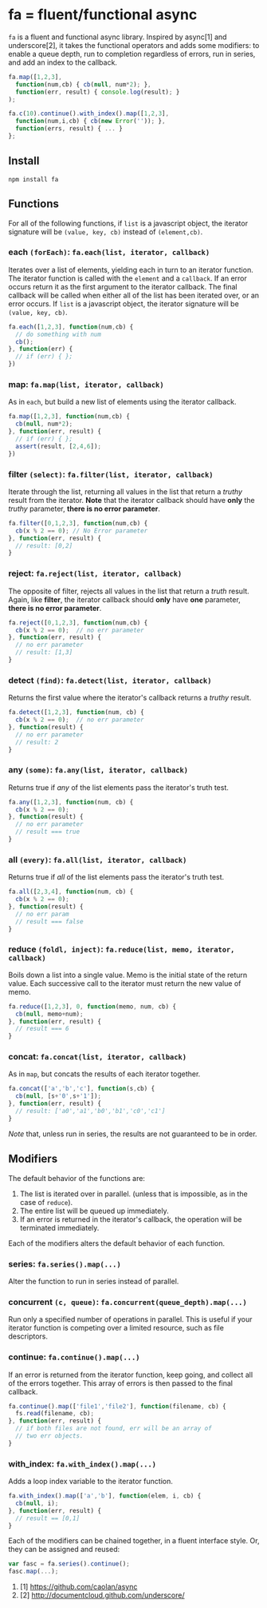fa = fluent/functional async
============================

`fa` is a fluent and functional async library. Inspired by async[1] and
underscore[2], it takes the functional operators and adds some modifiers: 
to enable a queue depth, run to completion regardless of errors, run in 
series, and add an index to the callback.

```js
fa.map([1,2,3], 
  function(num,cb) { cb(null, num*2); },
  function(err, result) { console.log(result); }
);

fa.c(10).continue().with_index().map([1,2,3],
  function(num,i,cb) { cb(new Error('')); },
  function(errs, result) { ... }
};
```

## Install

`npm install fa`

## Functions

For all of the following functions, if `list` is a javascript object, 
the iterator signature will be `(value, key, cb)` 
instead of `(element,cb)`.

### **each** `(forEach)`: `fa.each(list, iterator, callback)`

Iterates over a list of elements, yielding each in turn to an iterator
function. The iterator function is called with the `element` and a
`callback`. If an error occurs return it as the first argument to the
iterator callback. The final callback will be called when either all of
the list has been iterated over, or an error occurs. If `list` is a 
javascript object, the iterator signature will 
be `(value, key, cb)`.

```js
fa.each([1,2,3], function(num,cb) {
  // do something with num
  cb(); 
}, function(err) {
  // if (err) { };
})
```

### **map**: `fa.map(list, iterator, callback)`

As in `each`, but build a new list of elements using the iterator
callback.

```js
fa.map([1,2,3], function(num,cb) {
  cb(null, num*2); 
}, function(err, result) {
  // if (err) { };
  assert(result, [2,4,6]);
})
```

### **filter** `(select)`: `fa.filter(list, iterator, callback)`

Iterate through the list, returning all values in the list that
return a *truthy* result from the iterator. **Note** that the
iterator callback should have **only** the *truthy* parameter, **there is no 
error parameter**.

```js
fa.filter([0,1,2,3], function(num,cb) {
  cb(x % 2 == 0); // No Error parameter
}, function(err, result) {
  // result: [0,2]
}
```
### **reject**: `fa.reject(list, iterator, callback)`

The opposite of filter, rejects all values in the list that return
a *truth* result. Again, like **filter**, the iterator callback
should **only** have **one** parameter, **there is no error parameter**.

```js
fa.reject([0,1,2,3], function(num,cb) {
  cb(x % 2 == 0);  // no err parameter
}, function(err, result) {
  // no err parameter
  // result: [1,3]
}
```

### **detect** `(find)`: `fa.detect(list, iterator, callback)`

Returns the first value where the iterator's callback 
returns a *truthy* result.

```js
fa.detect([1,2,3], function(num, cb) {
  cb(x % 2 == 0);  // no err parameter
}, function(result) {
  // no err parameter
  // result: 2
}
```

### **any** `(some)`: `fa.any(list, iterator, callback)`

Returns true if *any* of the list elements pass the iterator's
truth test.

```js
fa.any([1,2,3], function(num, cb) {
  cb(x % 2 == 0);
}, function(result) {
  // no err parameter
  // result === true
}
```

### **all** `(every)`: `fa.all(list, iterator, callback)`

Returns true if *all* of the list elements pass the iterator's
truth test.

```js
fa.all([2,3,4], function(num, cb) {
  cb(x % 2 == 0);
}, function(result) {
  // no err param
  // result === false
}
```

### **reduce** `(foldl, inject)`: `fa.reduce(list, memo, iterator, callback)`

Boils down a list into a single value. Memo is the initial state of the 
return value. Each successive call to the iterator must return the new
value of memo.

```js
fa.reduce([1,2,3], 0, function(memo, num, cb) {
  cb(null, memo+num);
}, function(err, result) {
  // result === 6
}
```

### **concat**: `fa.concat(list, iterator, callback)`

As in `map`, but concats the results of each iterator together.

```js
fa.concat(['a','b','c'], function(s,cb) {
  cb(null, [s+'0',s+'1']);
}, function(err, result) {
  // result: ['a0','a1','b0','b1','c0','c1']
}
```

*Note* that, unless run in series, the results are not guaranteed
to be in order.

## Modifiers

The default behavior of the functions are:

1. The list is iterated over in parallel. (unless that is 
   impossible, as in the case of `reduce`).
2. The entire list will be queued up immediately.
3. If an error is returned in the iterator's callback, 
   the operation will be terminated immediately.

Each of the modifiers alters the default behavior of each function. 

### **series**: `fa.series().map(...)`

Alter the function to run in series instead of parallel.

### **concurrent** `(c, queue)`: `fa.concurrent(queue_depth).map(...)`

Run only a specified number of operations in parallel. This is useful
if your iterator function is competing over a limited resource, such as
file descriptors.

### **continue**: `fa.continue().map(...)`

If an error is returned from the iterator function, keep going, and collect
all of the errors together. This array of errors is then passed to the final
callback.

```js
fa.continue().map(['file1','file2'], function(filename, cb) {
  fs.read(filename, cb);
}, function(err, result) {
  // if both files are not found, err will be an array of
  // two err objects.
}
```

### **with_index**: `fa.with_index().map(...)`

Adds a loop index variable to the iterator function.

```js
fa.with_index().map(['a','b'], function(elem, i, cb) {
  cb(null, i);
}, function(err, result) {
  // result == [0,1]
}
```

Each of the modifiers can be chained together, in a fluent interface style.
Or, they can be assigned and reused:

```js
var fasc = fa.series().continue();
fasc.map(...);
```


1. [1] https://github.com/caolan/async
2. [2] http://documentcloud.github.com/underscore/


